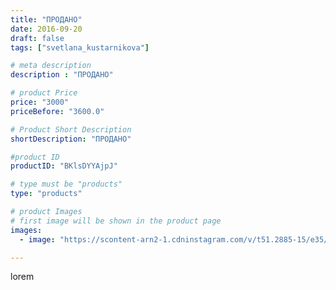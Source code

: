 ```yaml
---
title: "ПРОДАНО"
date: 2016-09-20
draft: false
tags: ["svetlana_kustarnikova"]

# meta description
description : "ПРОДАНО"

# product Price
price: "3000"
priceBefore: "3600.0"

# Product Short Description
shortDescription: "ПРОДАНО"

#product ID
productID: "BKlsDYYAjpJ"

# type must be "products"
type: "products"

# product Images
# first image will be shown in the product page
images:
  - image: "https://scontent-arn2-1.cdninstagram.com/v/t51.2885-15/e35/14334250_894147700718906_201310942_n.jpg?tp=1&_nc_ht=scontent-arn2-1.cdninstagram.com&_nc_cat=102&_nc_ohc=rSSgqx-e1v4AX_0-N7V&ccb=7-4&oh=3b940592b8c6de24bd480e6090c4ca11&oe=60836D07&ig_cache_key=MTM0MzY3MzgxMDIxNzQ4MjgyNQ%3D%3D.2-ccb7-4"

---
```

lorem
